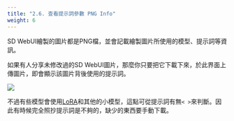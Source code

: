 ```yaml
---
title: "2.6. 查看提示詞參數 PNG Info"
weight: 6
---
```


SD WebUI繪製的圖片都是PNG檔，並會記載繪製圖片所使用的模型、提示詞等資訊。

如果有人分享未修改過的SD WebUI圖片，那麼你只要把它下載下來，於此界面上傳圖片，即會顯示該圖片背後使用的提示詞。

![](../../images/FgnyaOB.webp)

不過有些模型會使用[LoRA](../features/extra-networks/)和其他的小模型，這點可從提示詞有無`< >`來判斷。因此有時候完全照抄提示詞是不夠的，缺少的東西要手動下載。
